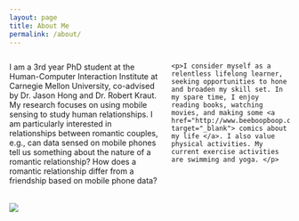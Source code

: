 ```yaml
---
layout: page
title: About Me
permalink: /about/
---
```

<div class="typegrid-container">

  <div class="desktop-9 columns">
    <p>I am a 3rd year PhD student at the Human-Computer Interaction Institute at Carnegie Mellon University, co-advised by Dr. Jason Hong and Dr. Robert Kraut. My research focuses on using mobile sensing to study human relationships. I am particularly interested in relationships between romantic couples, e.g., can data sensed on mobile phones tell us something about the nature of a romantic relationship? How does a romantic relationship differ from a friendship based on mobile phone data? </p>

    <p>I consider myself as a relentless lifelong learner, seeking opportunities to hone and broaden my skill set. In my spare time, I enjoy reading books, watching movies, and making some <a href="http://www.beeboopboop.com" target="_blank"> comics about my life </a>. I also value physical activities. My current exercise activities are swimming and yoga. </p>
  </div>

  <div class="desktop-3 columns" style="padding-left:0px; padding-top:18px;">
      <!-- <h5>Siyan Zhao</h5>
      <h5>SI-yen JOW</h5> -->
    <img class="logo-img" src="{{ site.baseurl }}/images/2018chi.jpg"/>

  </div>
</div>
